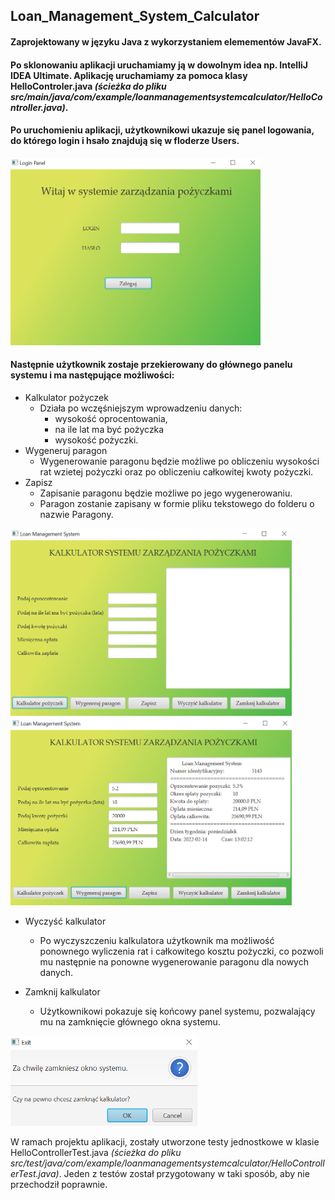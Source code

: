## Loan_Management_System_Calculator
#### Zaprojektowany w języku Java z wykorzystaniem elemementów JavaFX. 
#### Po sklonowaniu aplikacji uruchamiamy ją w dowolnym idea np. IntelliJ IDEA Ultimate. Aplikację uruchamiamy za pomoca klasy HelloControler.java *(ścieżka do pliku src/main/java/com/example/loanmanagementsystemcalculator/HelloController.java)*.
#### Po uruchomieniu aplikacji, użytkownikowi ukazuje się panel logowania, do którego login i hsało znajdują się w floderze Users.

<img src="Images/screen1.png" alt="screen1" width="400" height="300">

#### Następnie użytkownik zostaje przekierowany do głównego panelu systemu i ma następujące możliwości:
* Kalkulator pożyczek
  - Działa po wczęśniejszym wprowadzeniu danych: 
    - wysokość oprocentowania, 
    - na ile lat ma być pożyczka
    - wysokość pożyczki.
* Wygeneruj paragon
  - Wygenerowanie paragonu będzie możliwe po obliczeniu wysokości rat wzietej pożyczki oraz po obliczeniu całkowitej kwoty pożyczki.
* Zapisz
  - Zapisanie paragonu będzie możliwe po jego wygenerowaniu. 
  - Paragon zostanie zapisany w formie pliku tekstowego do folderu o nazwie Paragony.

<img src="Images/screen2.png" alt="screen2" width="450" height="300"> <img src="Images/screen3.png" alt="screen3" width="450" height="300">                                                                                                                                  
* Wyczyść kalkulator
  - Po wyczyszczeniu kalkulatora użytkownik ma możliwość ponownego wyliczenia rat i całkowitego kosztu pożyczki, co pozwoli mu następnie na ponowne wygenerowanie paragonu dla nowych danych.
 
* Zamknij kalkulator
  - Użytkownikowi pokazuje się końcowy panel systemu, pozwalający mu na zamknięcie głównego okna systemu.
  
<img src="Images/screen4.png" alt="screen4" width="300" heigh="180">

W ramach projektu aplikacji, zostały utworzone testy jednostkowe w klasie HelloControllerTest.java *(ścieżka do pliku src/test/java/com/example/loanmanagementsystemcalculator/HelloControllerTest.java)*. Jeden z testów został przygotowany w taki sposób, aby nie przechodził poprawnie.

  
